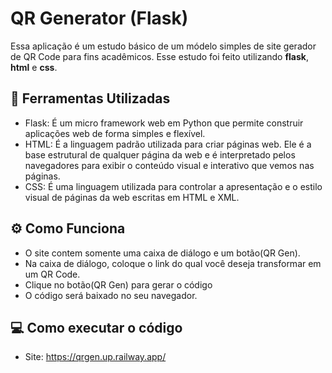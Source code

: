 # QR Generator (Flask)

Essa aplicação é um estudo básico de um módelo simples de site gerador de QR Code para fins acadêmicos. 
Esse estudo foi feito utilizando **flask**, **html** e **css**.


## 🔧 Ferramentas Utilizadas

-   Flask: É um micro framework web em Python que permite construir aplicações web de forma simples e flexível.
-   HTML: É a linguagem padrão utilizada para criar páginas web. Ele é a base estrutural de qualquer página da web e é interpretado pelos navegadores para exibir o conteúdo visual e interativo que vemos nas páginas.
-   CSS: É uma linguagem utilizada para controlar a apresentação e o estilo visual de páginas da web escritas em HTML e XML.


## ⚙️ Como Funciona

-   O site contem somente uma caixa de diálogo e um botão(QR Gen). 
-   Na caixa de diálogo, coloque o link do qual você deseja transformar em um QR Code.
-   Clique no botão(QR Gen) para gerar o código
-   O código será baixado no seu navegador.

## 💻 Como executar o código

- Site: https://qrgen.up.railway.app/
